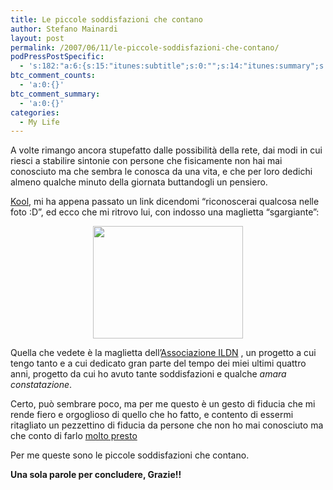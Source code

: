 ```yaml
---
title: Le piccole soddisfazioni che contano
author: Stefano Mainardi
layout: post
permalink: /2007/06/11/le-piccole-soddisfazioni-che-contano/
podPressPostSpecific:
  - 's:182:"a:6:{s:15:"itunes:subtitle";s:0:"";s:14:"itunes:summary";s:0:"";s:15:"itunes:keywords";s:0:"";s:13:"itunes:author";s:0:"";s:15:"itunes:explicit";s:0:"";s:12:"itunes:block";s:2:"no";}";'
btc_comment_counts:
  - 'a:0:{}'
btc_comment_summary:
  - 'a:0:{}'
categories:
  - My Life
---
```

A volte rimango ancora stupefatto dalle possibilità della rete, dai modi in cui riesci a stabilire sintonie con persone che fisicamente non hai mai conosciuto ma che sembra le conosca da una vita, e che per loro dedichi almeno qualche minuto della giornata buttandogli un pensiero.

[Kool][1], mi ha appena passato un link dicendomi &#8220;<span chatdir="1">riconoscerai qualcosa nelle foto :D&#8221;, ed ecco che mi ritrovo lui, con indosso una maglietta &#8220;sgargiante&#8221;:</span>

<p style="text-align: center">
  <a href="http://flickr.com/photos/googlisti/540238924/"><img src="http://farm2.static.flickr.com/1355/540238924_f8ec234f6a_m.jpg" height="180" width="240" /></a>
</p>

Quella che vedete è la maglietta dell&#8217;[Associazione ILDN][2] , un progetto a cui tengo tanto e a cui dedicato gran parte del tempo dei miei ultimi quattro anni, progetto da cui ho avuto tante soddisfazioni e qualche *amara constatazione*.

Certo, può sembrare poco, ma per me questo è un gesto di fiducia che mi rende fiero e orgoglioso di quello che ho fatto, e contento di essermi ritagliato un pezzettino di fiducia da persone che non ho mai conosciuto ma che conto di farlo [molto presto][3]

Per me queste sono le piccole soddisfazioni che contano.

**Una sola parole per concludere, Grazie!!**

 [1]: http://www.koolinus.net
 [2]: http://associazione.ildn.net
 [3]: http://www.barcamp.org/BeachCamp